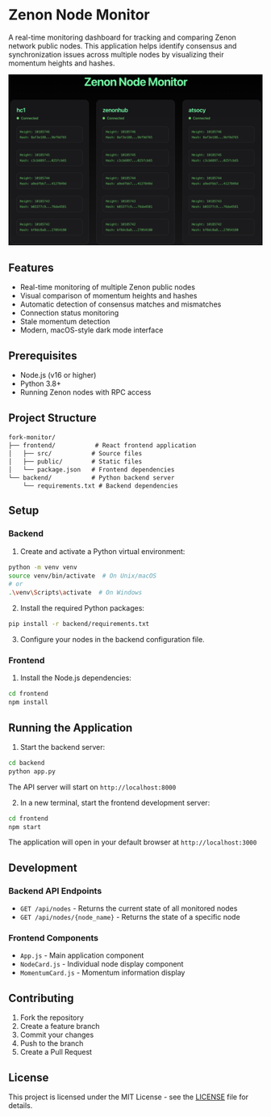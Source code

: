 # Zenon Node Monitor

A real-time monitoring dashboard for tracking and comparing Zenon network public nodes. This application helps identify consensus and synchronization issues across multiple nodes by visualizing their momentum heights and hashes.

![Fork Monitor Screenshot](docs/screenshot.png)

## Features

- Real-time monitoring of multiple Zenon public nodes
- Visual comparison of momentum heights and hashes
- Automatic detection of consensus matches and mismatches
- Connection status monitoring
- Stale momentum detection
- Modern, macOS-style dark mode interface

## Prerequisites

- Node.js (v16 or higher)
- Python 3.8+
- Running Zenon nodes with RPC access

## Project Structure

```
fork-monitor/
├── frontend/           # React frontend application
│   ├── src/           # Source files
│   ├── public/        # Static files
│   └── package.json   # Frontend dependencies
└── backend/           # Python backend server
    └── requirements.txt # Backend dependencies
```

## Setup

### Backend

1. Create and activate a Python virtual environment:
```bash
python -m venv venv
source venv/bin/activate  # On Unix/macOS
# or
.\venv\Scripts\activate  # On Windows
```

2. Install the required Python packages:
```bash
pip install -r backend/requirements.txt
```

3. Configure your nodes in the backend configuration file.

### Frontend

1. Install the Node.js dependencies:
```bash
cd frontend
npm install
```

## Running the Application

1. Start the backend server:
```bash
cd backend
python app.py
```
The API server will start on `http://localhost:8000`

2. In a new terminal, start the frontend development server:
```bash
cd frontend
npm start
```
The application will open in your default browser at `http://localhost:3000`

## Development

### Backend API Endpoints

- `GET /api/nodes` - Returns the current state of all monitored nodes
- `GET /api/nodes/{node_name}` - Returns the state of a specific node

### Frontend Components

- `App.js` - Main application component
- `NodeCard.js` - Individual node display component
- `MomentumCard.js` - Momentum information display

## Contributing

1. Fork the repository
2. Create a feature branch
3. Commit your changes
4. Push to the branch
5. Create a Pull Request

## License

This project is licensed under the MIT License - see the [LICENSE](LICENSE) file for details. 